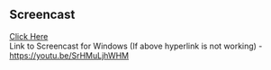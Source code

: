 



## Screencast 

[Click Here](https://youtu.be/SrHMuLjhWHM)
<br>
Link to Screencast for Windows (If above hyperlink is not working) - https://youtu.be/SrHMuLjhWHM
